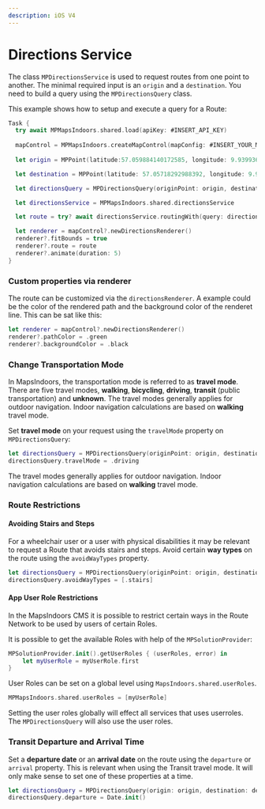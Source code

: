 ```yaml
---
description: iOS V4
---
```


# Directions Service

The class `MPDirectionsService` is used to request routes from one point to another. The minimal required input is an `origin` and a `destination`. You need to build a query using the `MPDirectionsQuery` class.

This example shows how to setup and execute a query for a Route:

```swift
Task {
  try await MPMapsIndoors.shared.load(apiKey: #INSERT_API_KEY)
          
  mapControl = MPMapsIndoors.createMapControl(mapConfig: #INSERT_YOUR_MAPCONFIG)
          
  let origin = MPPoint(latitude:57.059884140172585, longitude: 9.939936105948238, z: 0)

  let destination = MPPoint(latitude: 57.05718292988392, longitude: 9.930720035736968, z: 0)

  let directionsQuery = MPDirectionsQuery(originPoint: origin, destinationPoint: destination)

  let directionsService = MPMapsIndoors.shared.directionsService

  let route = try? await directionsService.routingWith(query: directionsQuery)

  let renderer = mapControl?.newDirectionsRenderer()
  renderer?.fitBounds = true
  renderer?.route = route
  renderer?.animate(duration: 5)
}
```

### Custom properties via renderer[​](https://docs.mapsindoors.com/directions-service#custom-properties-via-renderer) <a href="#custom-properties-via-renderer" id="custom-properties-via-renderer"></a>

The route can be customized via the `directionsRenderer`. A example could be the color of the rendered path and the background color of the renderet line. This can be sat like this:

```swift
let renderer = mapControl?.newDirectionsRenderer()
renderer?.pathColor = .green
renderer?.backgroundColor = .black
```

### Change Transportation Mode[​](https://docs.mapsindoors.com/directions-service#change-transportation-mode-2) <a href="#change-transportation-mode-2" id="change-transportation-mode-2"></a>

In MapsIndoors, the transportation mode is referred to as **travel mode**. There are five travel modes, **walking**, **bicycling**, **driving**, **transit** (public transportation) and **unknown**. The travel modes generally applies for outdoor navigation. Indoor navigation calculations are based on **walking** travel mode.

Set **travel mode** on your request using the `travelMode` property on `MPDirectionsQuery`:

```swift
let directionsQuery = MPDirectionsQuery(originPoint: origin, destinationPoint: destination)
directionsQuery.travelMode = .driving
```

The travel modes generally applies for outdoor navigation. Indoor navigation calculations are based on **walking** travel mode.

### Route Restrictions[​](https://docs.mapsindoors.com/directions-service#route-restrictions-2) <a href="#route-restrictions-2" id="route-restrictions-2"></a>

#### Avoiding Stairs and Steps[​](https://docs.mapsindoors.com/directions-service#avoiding-stairs-and-steps-2) <a href="#avoiding-stairs-and-steps-2" id="avoiding-stairs-and-steps-2"></a>

For a wheelchair user or a user with physical disabilities it may be relevant to request a Route that avoids stairs and steps. Avoid certain **way types** on the route using the `avoidWayTypes` property.

```swift
let directionsQuery = MPDirectionsQuery(originPoint: origin, destinationPoint: destination)
directionsQuery.avoidWayTypes = [.stairs]
```

#### App User Role Restrictions[​](https://docs.mapsindoors.com/directions-service#app-user-role-restrictions-2) <a href="#app-user-role-restrictions-2" id="app-user-role-restrictions-2"></a>

In the MapsIndoors CMS it is possible to restrict certain ways in the Route Network to be used by users of certain Roles.

It is possible to get the available Roles with help of the `MPSolutionProvider`:

```swift
MPSolutionProvider.init().getUserRoles { (userRoles, error) in
    let myUserRole = myUserRole.first
}
```

User Roles can be set on a global level using `MapsIndoors.shared.userRoles`.

```swift
MPMapsIndoors.shared.userRoles = [myUserRole]
```

Setting the user roles globally will effect all services that uses userroles. The `MPDirectionsQuery` will also use the user roles.

### Transit Departure and Arrival Time[​](https://docs.mapsindoors.com/directions-service#transit-departure-and-arrival-time-2) <a href="#transit-departure-and-arrival-time-2" id="transit-departure-and-arrival-time-2"></a>

Set a **departure date** or an **arrival date** on the route using the `departure` or `arrival` property. This is relevant when using the Transit travel mode. It will only make sense to set one of these properties at a time.

```swift
let directionsQuery = MPDirectionsQuery(origin: origin, destination: destination)
directionsQuery.departure = Date.init()
```
